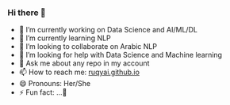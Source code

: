 ### Hi there 👋

<!--
**Ruqyai/Ruqyai** is a ✨ _special_ ✨ repository because its `README.md` (this file) appears on your GitHub profile.

Here are some ideas to get you started:
-->
- 🔭 I’m currently working on Data Science and AI/ML/DL 
- 🌱 I’m currently learning NLP
- 👯 I’m looking to collaborate on Arabic NLP
- 🤔 I’m looking for help with Data Science and Machine learning
- 💬 Ask me about any repo in my account
- 📫 How to reach me: [ruqyai.github.io](https://ruqyai.github.io/) 
- 😄 Pronouns: Her/She
- ⚡ Fun fact: ...💬
